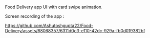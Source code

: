 Food Delivery app UI with card swipe animation.

Screen recording of the app : 

https://github.com/Ashutoshgupta22/Food-Delivery/assets/68068357/6311d0c3-e110-42dc-929a-fb0d019382bf


